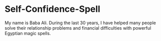 # Self-Confidence-Spell
My name is Baba Ali. During the last 30 years, I have helped many people solve their relationship problems and financial difficulties with powerful Egyptian magic spells. 
